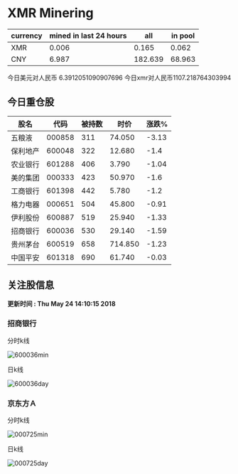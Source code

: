 # XMR Minering

|currency|mined in last 24 hours|all|in pool|
|---|---|---|---|
|XMR|0.006|0.165|0.062|
|CNY|6.987|182.639|68.963|

今日美元对人民币 6.3912051090907696	今日xmr对人民币1107.218764303994


## 今日重仓股 

|股名|代码|被持数|时价|涨跌%|
|---|---|---|---|---|
|五粮液|000858|311|74.050|-3.13|
|保利地产|600048|322|12.680|-1.4|
|农业银行|601288|406|3.790|-1.04|
|美的集团|000333|423|50.970|-1.6|
|工商银行|601398|442|5.780|-1.2|
|格力电器|000651|504|45.800|-0.91|
|伊利股份|600887|519|25.940|-1.33|
|招商银行|600036|530|29.140|-1.59|
|贵州茅台|600519|658|714.850|-1.23|
|中国平安|601318|690|61.740|-0.03|

## 关注股信息
**更新时间 : Thu May 24 14:10:15 2018**
### 招商银行 
分时k线

![600036min](http://image.sinajs.cn/newchart/min/n/sh600036.gif)

日k线

![600036day](http://image.sinajs.cn/newchart/daily/n/sh600036.gif)

### 京东方Ａ 
分时k线

![000725min](http://image.sinajs.cn/newchart/min/n/sz000725.gif)

日k线

![000725day](http://image.sinajs.cn/newchart/daily/n/sz000725.gif)
